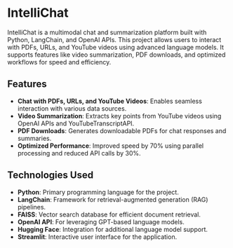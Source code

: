 # IntelliChat

IntelliChat is a multimodal chat and summarization platform built with Python, LangChain, and OpenAI APIs. This project allows users to interact with PDFs, URLs, and YouTube videos using advanced language models. It supports features like video summarization, PDF downloads, and optimized workflows for speed and efficiency.

## Features

- **Chat with PDFs, URLs, and YouTube Videos**: Enables seamless interaction with various data sources.
- **Video Summarization**: Extracts key points from YouTube videos using OpenAI APIs and YouTubeTranscriptAPI.
- **PDF Downloads**: Generates downloadable PDFs for chat responses and summaries.
- **Optimized Performance**: Improved speed by 70% using parallel processing and reduced API calls by 30%.

## Technologies Used

- **Python**: Primary programming language for the project.
- **LangChain**: Framework for retrieval-augmented generation (RAG) pipelines.
- **FAISS**: Vector search database for efficient document retrieval.
- **OpenAI API**: For leveraging GPT-based language models.
- **Hugging Face**: Integration for additional language model support.
- **Streamlit**: Interactive user interface for the application.


